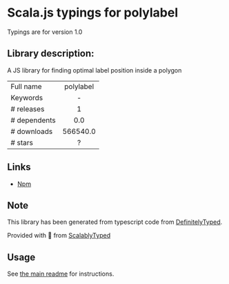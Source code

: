 
# Scala.js typings for polylabel

Typings are for version 1.0

## Library description:
A JS library for finding optimal label position inside a polygon

|                    |                 |
| ------------------ | :-------------: |
| Full name          | polylabel |
| Keywords           | - |
| # releases         | 1 |
| # dependents       | 0.0 |
| # downloads        | 566540.0 |
| # stars            | ? |

## Links
- [Npm](https://www.npmjs.com/package/polylabel)
    


## Note
This library has been generated from typescript code from [DefinitelyTyped](https://definitelytyped.org).

Provided with :purple_heart: from [ScalablyTyped](https://github.com/oyvindberg/ScalablyTyped)

## Usage
See [the main readme](../../readme.md) for instructions.


